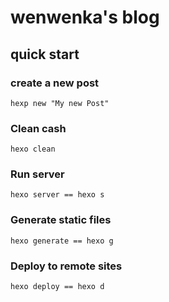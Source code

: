 # wenwenka's blog



## quick start



### create a new post

```
hexp new "My new Post"
```



### Clean cash

```
hexo clean
```



### Run server

```
hexo server == hexo s
```



### Generate static files

```
hexo generate == hexo g
```



### Deploy to remote sites

```
hexo deploy == hexo d
```






